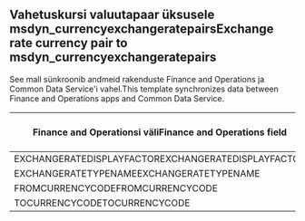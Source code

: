 ## <a name="exchange-rate-currency-pair-to-msdyn_currencyexchangeratepairs"></a><span data-ttu-id="6a256-101">Vahetuskursi valuutapaar üksusele msdyn_currencyexchangeratepairs</span><span class="sxs-lookup"><span data-stu-id="6a256-101">Exchange rate currency pair to msdyn_currencyexchangeratepairs</span></span>

<span data-ttu-id="6a256-102">See mall sünkroonib andmeid rakenduste Finance and Operations ja Common Data Service'i vahel.</span><span class="sxs-lookup"><span data-stu-id="6a256-102">This template synchronizes data between Finance and Operations apps and Common Data Service.</span></span>

<span data-ttu-id="6a256-103">Finance and Operationsi väli</span><span class="sxs-lookup"><span data-stu-id="6a256-103">Finance and Operations field</span></span> | <span data-ttu-id="6a256-104">Kaardi tüüp</span><span class="sxs-lookup"><span data-stu-id="6a256-104">Map type</span></span> | <span data-ttu-id="6a256-105">Muu Dynamics 365 väli</span><span class="sxs-lookup"><span data-stu-id="6a256-105">Other Dynamics 365 field</span></span> | <span data-ttu-id="6a256-106">Vaikeväärtus</span><span class="sxs-lookup"><span data-stu-id="6a256-106">Default value</span></span>
---|---|---|---
<span data-ttu-id="6a256-107">EXCHANGERATEDISPLAYFACTOR</span><span class="sxs-lookup"><span data-stu-id="6a256-107">EXCHANGERATEDISPLAYFACTOR</span></span> | >< | <span data-ttu-id="6a256-108">msdyn_displayfactor</span><span class="sxs-lookup"><span data-stu-id="6a256-108">msdyn_displayfactor</span></span> | 
<span data-ttu-id="6a256-109">EXCHANGERATETYPENAME</span><span class="sxs-lookup"><span data-stu-id="6a256-109">EXCHANGERATETYPENAME</span></span> | = | <span data-ttu-id="6a256-110">msdyn_currencyexchangeratetypeid.msdyn_name</span><span class="sxs-lookup"><span data-stu-id="6a256-110">msdyn_currencyexchangeratetypeid.msdyn_name</span></span> | 
<span data-ttu-id="6a256-111">FROMCURRENCYCODE</span><span class="sxs-lookup"><span data-stu-id="6a256-111">FROMCURRENCYCODE</span></span> | = | <span data-ttu-id="6a256-112">msdyn_fromtransactioncurrencyid.isocurrencycode</span><span class="sxs-lookup"><span data-stu-id="6a256-112">msdyn_fromtransactioncurrencyid.isocurrencycode</span></span> | 
<span data-ttu-id="6a256-113">TOCURRENCYCODE</span><span class="sxs-lookup"><span data-stu-id="6a256-113">TOCURRENCYCODE</span></span> | = | <span data-ttu-id="6a256-114">msdyn_totransactioncurrencyid.isocurrencycode</span><span class="sxs-lookup"><span data-stu-id="6a256-114">msdyn_totransactioncurrencyid.isocurrencycode</span></span> | 
